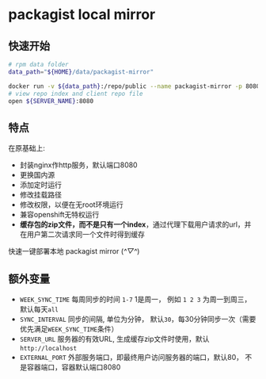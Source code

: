 # packagist local mirror

## 快速开始

```sh
# rpm data folder
data_path="${HOME}/data/packagist-mirror"

docker run -v ${data_path}:/repo/public --name packagist-mirror -p 8080:8080  -d klzsysy/packagist-mirror
# view repo index and client repo file
open ${SERVER_NAME}:8080
```

## 特点

在原基础上:

- 封装nginx作http服务，默认端口8080
- 更换国内源
- 添加定时运行
- 修改挂载路径
- 修改权限，以便在无root环境运行
- 兼容openshift无特权运行
- **缓存包的zip文件，而不是只有一个index**，通过代理下载用户请求的url，并在用户第二次请求同一个文件时得到缓存

快速一键部署本地 packagist mirror (*^▽^*)

## 额外变量

- `WEEK_SYNC_TIME` 每周同步的时间 `1-7` 1是周一， 例如 `1 2 3` 为周一到周三，默认每天`all`
- `SYNC_INTERVAL` 同步的间隔, 单位为分钟， 默认`30`，每30分钟同步一次（需要优先满足`WEEK_SYNC_TIME`条件）
- `SERVER_URL` 服务器的有效URL, 生成缓存zip文件时使用，默认`http://localhost`
- `EXTERNAL_PORT` 外部服务端口，即最终用户访问服务器的端口，默认80， 不是容器端口，容器默认端口8080

